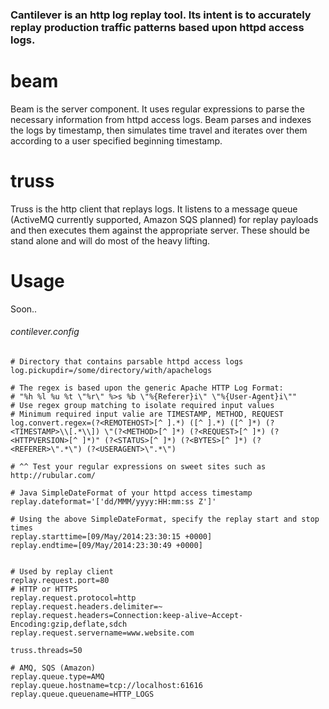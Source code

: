### Cantilever is an http log replay tool. Its intent is to accurately replay production traffic patterns based upon httpd access logs.

**beam**
==========
Beam is the server component. It uses regular expressions to parse the necessary information from httpd access logs. Beam parses and indexes the logs by timestamp, then simulates time travel and iterates over them according to a user specified beginning timestamp.

**truss**
==========
Truss is the http client that replays logs. It listens to a message queue (ActiveMQ currently supported, Amazon SQS planned) for replay payloads and then executes them against the appropriate server. These should be stand alone and will do most of the heavy lifting.

**Usage**
==========
Soon..

###### contilever.config
```
# Directory that contains parsable httpd access logs
log.pickupdir=/some/directory/with/apachelogs

# The regex is based upon the generic Apache HTTP Log Format:
# "%h %l %u %t \"%r\" %>s %b \"%{Referer}i\" \"%{User-Agent}i\""
# Use regex group matching to isolate required input values
# Minimum required input valie are TIMESTAMP, METHOD, REQUEST
log.convert.regex=(?<REMOTEHOST>[^ ].*) ([^ ].*) ([^ ]*) (?<TIMESTAMP>\\[.*\\]) \"(?<METHOD>[^ ]*) (?<REQUEST>[^ ]*) (?<HTTPVERSION>[^ ]*)" (?<STATUS>[^ ]*) (?<BYTES>[^ ]*) (?<REFERER>\".*\") (?<USERAGENT>\".*\")

# ^^ Test your regular expressions on sweet sites such as http://rubular.com/

# Java SimpleDateFormat of your httpd access timestamp
replay.dateformat='['dd/MMM/yyyy:HH:mm:ss Z']'

# Using the above SimpleDateFormat, specify the replay start and stop times
replay.starttime=[09/May/2014:23:30:15 +0000]
replay.endtime=[09/May/2014:23:30:49 +0000]


# Used by replay client
replay.request.port=80
# HTTP or HTTPS
replay.request.protocol=http
replay.request.headers.delimiter=~
replay.request.headers=Connection:keep-alive~Accept-Encoding:gzip,deflate,sdch
replay.request.servername=www.website.com

truss.threads=50

# AMQ, SQS (Amazon)
replay.queue.type=AMQ
replay.queue.hostname=tcp://localhost:61616
replay.queue.queuename=HTTP_LOGS

```
